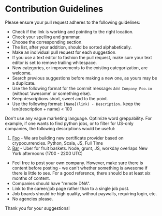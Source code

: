 # Contribution Guidelines

Please ensure your pull request adheres to the following guidelines:

- Check if the link is working and pointing to the right location.
- Check your spelling and grammar.
- Choose the corresponding section.
- The list, after your addition, should be sorted alphabetically.
- Make an individual pull request for each suggestion.
- If you use a text editor to fashion the pull request, make sure your text editor is set to remove trailing whitespace.
- New categories, or improvements to the existing categorization, are welcome.
- Search previous suggestions before making a new one, as yours may be a duplicate.
- Use the following format for the commit message: `Add Company Foo.io` (without 'awesome' or something else).
- Keep descriptions short, sweet and to the point.
- Use the following format: `[Name](link) - Description.` keep the len(description + name) < 100

Don't use any vague marketing language. Optimize word greppability. For example, if one wants to find python jobs, or to filter for US-only companies, the following descriptions would be useful:

1. [Foo](foo.io) - We are building new certificate provider based on crypocurrencies. Python, Scala, JS, Full Time
1. [Bar](bar.io) - Uber for fruit baskets. Node, grunt, JS, workday overlaps New York afternoons (1700 - 2200 UTC)

- Feel free to post your own company. However, make sure there is content before posting - we can't whether something is awesome if there is little to see. For a good reference, there should be at least six months of content. 
- Companies should have "remote DNA".
- Link to the career/job page rather than to a single job post.
- Job boards should be high quality, without paywalls, requiring login, etc.
- No agencies please.

Thank you for your suggestions!
